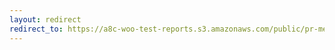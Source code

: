 ```yaml
---
layout: redirect
redirect_to: https://a8c-woo-test-reports.s3.amazonaws.com/public/pr-merge/39801/api/index.html
---
```

